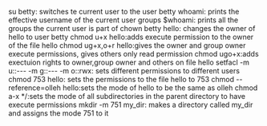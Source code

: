 su betty: switches te current user to the user betty
whoami: prints the effective username of the current user
groups $whoami: prints all the groups the current user is part of
chown betty hello: changes the owner of hello to user betty
chmod u+x hello:adds execute permission to the owner of the file hello
chmod ug+x,o+r hello:gives the owner and group owner execute permissions, gives others only read permission
chmod ugo+x:adds exectuion rights to owner,group owner and others on file hello
setfacl -m u::--- -m g::--- -m o::rwx: sets different permissions to different users
chmod 753 hello: sets the permissions to the file hello to 753
chmod --reference=olleh hello:sets the mode of hello to be the same as olleh
chmod a-x */:sets the mode of all subdirectories in the parent directory to have execute permissions
mkdir -m 751 my_dir: makes a directory called my_dir and assigns the mode 751 to it
